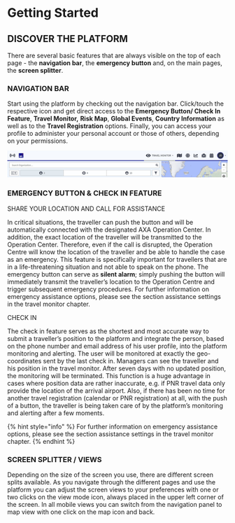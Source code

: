 # Getting Started

## DISCOVER THE PLATFORM

There are several basic features that are always visible on the top of each page - the **navigation bar**, the **emergency button** and, on the main pages, the **screen splitter**.

### NAVIGATION BAR

Start using the platform by checking out the navigation bar. Click/touch the respective icon and get direct access to the **Emergency Button/ Check In Feature**, **Travel Monitor,** **Risk Map**, **Global Events**, **Country Information** as well as to the **Travel Registration** options. Finally, you can access your profile to administer your personal account or those of others, depending on your permissions.

![](.gitbook/assets/getting-started_img01.jpg)

### EMERGENCY BUTTON & CHECK IN FEATURE

SHARE YOUR LOCATION AND CALL FOR ASSISTANCE

In critical situations, the traveller can push the  button and will be automatically connected with the designated AXA Operation Center. In addition, the exact location of the traveller will be transmitted to the Operation Center. Therefore, even if the call is disrupted, the Operation Centre will know the location of the traveller and be able to handle the case as an emergency. This feature is specifically important for travellers that are in a life-threatening situation and not able to speak on the phone. The emergency button can serve as **silent alarm**; simply pushing the button will immediately transmit the traveller’s location to the Operation Centre and trigger subsequent emergency procedures. For further information on emergency assistance options, please see the section assistance settings in the travel monitor chapter.

CHECK IN 

The check in feature serves as the shortest and most accurate way to submit a traveller’s position to the platform and integrate the person, based on the phone number and email address of his user profile, into the platform monitoring and alerting. The user will be monitored at exactly the geo-coordinates sent by the last check in. Managers can see the traveller and his position in the travel monitor. After seven days with no updated position, the monitoring will be terminated. This function is a huge advantage in cases where position data are rather inaccurate, e.g. if PNR travel data only provide the location of the arrival airport. Also, if there has been no time for another travel registration \(calendar or PNR registration\) at all, with the push of a button, the traveller is being taken care of by the platform’s monitoring and alerting after a few moments.

{% hint style="info" %}
For further information on emergency assistance options, please see the section assistance settings in the travel monitor chapter.
{% endhint %}

### SCREEN SPLITTER / VIEWS

Depending on the size of the screen you use, there are different screen splits available. As you navigate through the different pages and use the platform you can adjust the screen views to your preferences with one or two clicks on the view mode icon, always placed in the upper left corner of the screen. In all mobile views you can switch from the navigation panel to map view with one click on the map icon and back.

